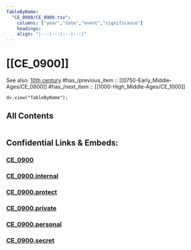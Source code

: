 ```yaml
---
TableByName:
  "CE_0900/CE_0900.tsv": 
    columns: ["year","date","event","significance"]
    headings: 
    align: "|---|--:|:--|:-:|"
---
```



# [[CE_0900]] 

See also: [10th century](https://en.wikipedia.org/wiki/10th_century "10th century")
#has_/previous_item :: [[0750-Early_Middle-Ages/CE_0800]] 
#has_/next_item  :: [[1000-High_Middle-Ages/CE_1000]] 


``` dataviewjs
dv.view("TableByName");
```




## All Contents

```folderv
```





## Confidential Links & Embeds: 

### [CE_0900](/_public/Time-Ages/human-ages/History~CE/CE_0900.md) 

### [CE_0900.internal](/_internal/Time-Ages/human-ages/History~CE/CE_0900.internal.md) 

### [CE_0900.protect](/_protect/Time-Ages/human-ages/History~CE/CE_0900.protect.md) 

### [CE_0900.private](/_private/Time-Ages/human-ages/History~CE/CE_0900.private.md) 

### [CE_0900.personal](/_personal/Time-Ages/human-ages/History~CE/CE_0900.personal.md) 

### [CE_0900.secret](/_secret/Time-Ages/human-ages/History~CE/CE_0900.secret.md) 
